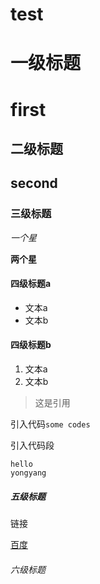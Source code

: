 # test

# 一级标题
# first

## 二级标题
## second

### 三级标题

*一个星*

**两个星**

#### 四级标题a

- 文本a
- 文本b

#### 四级标题b

1. 文本a
2. 文本b


> 这是引用

引入代码`some codes`

引入代码段

```
hello
yongyang
```

##### 五级标题

链接

[百度](https://www.baidu.com/)

###### 六级标题
